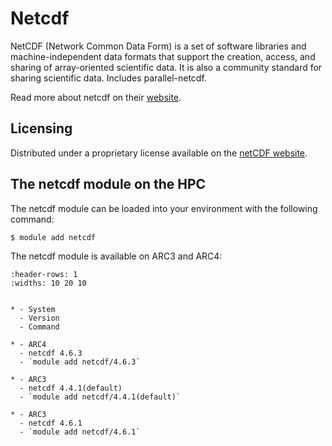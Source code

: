 # Netcdf

NetCDF (Network Common Data Form) is a set of software libraries and machine-independent data formats that support the creation, access, and sharing of array-oriented scientific data. It is also a community standard for sharing scientific data. Includes parallel-netcdf.



Read more about netcdf on their [website](http://www.unidata.ucar.edu/software/netcdf/).





## Licensing 

Distributed under a proprietary license available on the [netCDF website](https://www.unidata.ucar.edu/software/netcdf/copyright.html).



## The netcdf module on the HPC

The netcdf module can be loaded into your environment with the following command:

```bash
$ module add netcdf
```

The netcdf module is available on ARC3 and ARC4:

```{list-table}
:header-rows: 1
:widths: 10 20 10


* - System
  - Version
  - Command

* - ARC4
  - netcdf 4.6.3
  - `module add netcdf/4.6.3`

* - ARC3
  - netcdf 4.4.1(default)
  - `module add netcdf/4.4.1(default)`

* - ARC3
  - netcdf 4.6.1
  - `module add netcdf/4.6.1`

```